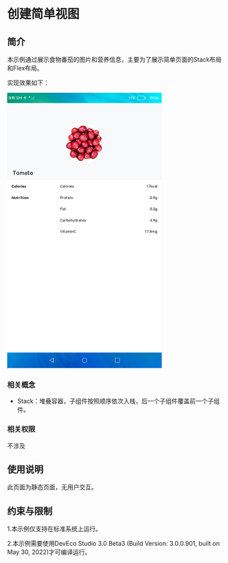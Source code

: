 # 创建简单视图

## 简介

本示例通过展示食物番茄的图片和营养信息，主要为了展示简单页面的Stack布局和Flex布局。

实现效果如下：

![](screenshots/device/FoodDetail.png)

### 相关概念

-  Stack：堆叠容器，子组件按照顺序依次入栈，后一个子组件覆盖前一个子组件。

### 相关权限

不涉及

## 使用说明

此页面为静态页面，无用户交互。

## 约束与限制

1.本示例仅支持在标准系统上运行。

2.本示例需要使用DevEco Studio 3.0 Beta3 (Build Version: 3.0.0.901, built on May 30, 2022)才可编译运行。